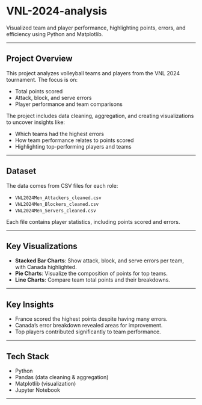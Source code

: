 # VNL-2024-analysis
Visualized team and player performance, highlighting points, errors, and efficiency using Python and Matplotlib.

---

## Project Overview
This project analyzes volleyball teams and players from the VNL 2024 tournament. The focus is on:  
- Total points scored  
- Attack, block, and serve errors  
- Player performance and team comparisons  

The project includes data cleaning, aggregation, and creating visualizations to uncover insights like:  
- Which teams had the highest errors  
- How team performance relates to points scored  
- Highlighting top-performing players and teams

---

## Dataset
The data comes from CSV files for each role:  
- `VNL2024Men_Attackers_cleaned.csv`  
- `VNL2024Men_Blockers_cleaned.csv`  
- `VNL2024Men_Servers_cleaned.csv`  

Each file contains player statistics, including points scored and errors.  

---

## Key Visualizations
- **Stacked Bar Charts**: Show attack, block, and serve errors per team, with Canada highlighted.  
- **Pie Charts**: Visualize the composition of points for top teams.  
- **Line Charts**: Compare team total points and their breakdowns.  

---

## Key Insights
- France scored the highest points despite having many errors.  
- Canada’s error breakdown revealed areas for improvement.  
- Top players contributed significantly to team performance.  

---

## Tech Stack
- Python  
- Pandas (data cleaning & aggregation)  
- Matplotlib (visualization)  
- Jupyter Notebook  

---
